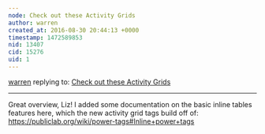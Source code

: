 ```yaml
---
node: Check out these Activity Grids
author: warren
created_at: 2016-08-30 20:44:13 +0000
timestamp: 1472589853
nid: 13407
cid: 15276
uid: 1
---
```




[warren](../profile/warren) replying to: [Check out these Activity Grids](../notes/liz/08-30-2016/check-out-these-activity-grids)

----
Great overview, Liz! I added some documentation on the basic inline tables features here, which the new activity grid tags build off of: https://publiclab.org/wiki/power-tags#Inline+power+tags
